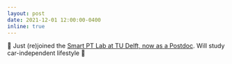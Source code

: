```yaml
---
layout: post
date: 2021-12-01 12:00:00-0400
inline: true
---
```


:busstop: Just (re)joined the <a href="https://www.tudelft.nl/citg/over-faculteit/afdelingen/transport-planning/labs/smart-public-transport-lab">Smart PT Lab at TU Delft, now as a Postdoc</a>. Will study car-independent lifestyle :blue_car:
